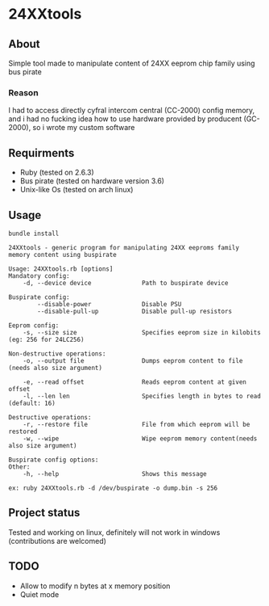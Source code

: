 # 24XXtools
## About
Simple tool made to manipulate content of 24XX eeprom chip family using bus pirate
### Reason
I had to access directly cyfral intercom central (CC-2000) config memory, and i had no fucking idea how to use hardware provided by producent (GC-2000), so i wrote my custom software
## Requirments
* Ruby (tested on 2.6.3)
* Bus pirate (tested on hardware version 3.6)
* Unix-like Os (tested on arch linux)

## Usage
```
bundle install
```
```
24XXtools - generic program for manipulating 24XX eeproms family memory content using buspirate

Usage: 24XXtools.rb [options]
Mandatory config:
    -d, --device device              Path to buspirate device

Buspirate config:
        --disable-power              Disable PSU
        --disable-pull-up            Disable pull-up resistors

Eeprom config:
    -s, --size size                  Specifies eeprom size in kilobits (eg: 256 for 24LC256)

Non-destructive operations:
    -o, --output file                Dumps eeprom content to file (needs also size argument)

    -e, --read offset                Reads eeprom content at given offset
    -l, --len len                    Specifies length in bytes to read (default: 16)

Destructive operations:
    -r, --restore file               File from which eeprom will be restored
    -w, --wipe                       Wipe eeprom memory content(needs also size argument)

Buspirate config options:
Other:
    -h, --help                       Shows this message
```
`ex: ruby 24XXtools.rb -d /dev/buspirate -o dump.bin -s 256`
## Project status
Tested and working on linux, definitely will not work in windows (contributions are welcomed)
## TODO
* Allow to modify n bytes at x memory position
* Quiet mode
